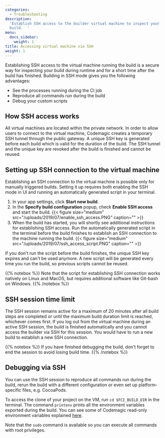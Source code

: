 ```yaml
---
categories:
  - Troubleshooting
description:
  'Establish SSH access to the builder virtual machine to inspect your
  build.  '
menu:
  docs_sidebar:
    weight: 1
title: Accessing virtual machine via SSH
weight: 1
---
```


Establishing SSH access to the virtual machine running the build is a secure way for inspecting your build during runtime and for a short time after the build has finished. Building in SSH mode gives you the following advantages:

- See the processes running during the CI job
- Reproduce all commands run during the build
- Debug your custom scripts

## How SSH access works

All virtual machines are located within the private network. In order to allow users to connect to the virtual machine, Codemagic creates a temporary SSH tunnel through the public gateway. A unique SSH key is generated before each build which is valid for the duration of the build. The SSH tunnel and the unique key are revoked after the build is finished and cannot be reused.

## Setting up SSH connection to the virtual machine

Establishing an SSH connection to the virtual machine is possible only for manually triggered builds. Setting it up requires both enabling the SSH mode in UI and running an automatically generated script in your terminal.

1. In your app settings, click **Start new build**.
2. In the **Specify build configuration** popup, check **Enable SSH access** and start the build.
   {{< figure size="medium" src="/uploads/2019/07/enable_ssh_access.PNG" caption="" >}}
3. When the build has started, you will shortly see additional instructions for establishing SSH access. Run the automatically generated script in the terminal before the build finishes to establish an SSH connection to the machine running the build.
   {{< figure size="medium" src="/uploads/2019/07/ssh_access_script.PNG" caption="" >}}

If you don't run the script before the build finishes, the unique SSH key expires and can't be used anymore. A new script will be generated every time you run the build, so previous scripts cannot be reused.

{{% notebox %}}
Note that the script for establishing SSH connection works natively on Linux and MacOS, but requires additional software like Git-bash on Windows.
{{% /notebox %}}

## SSH session time limit

The SSH session remains active for a maximum of 20 minutes after all build steps are completed or until the maximum build duration limit is reached, whichever comes first. If you log out from the virtual machine during an active SSH session, the build is finished automatically and you cannot access the builder via SSH for this session. You would have to run a new build to establish a new SSH connection.

{{% notebox %}}
If you have finished debugging the build, don't forget to end the session to avoid losing build time.
{{% /notebox %}}

## Debugging via SSH

You can use the SSH session to reproduce all commands run during the build, rerun the build with a different configuration or even set up platform-specific files, e.g. CocoaPods.

To access the clone of your project on the VM, run `cd $FCI_BUILD_DIR` in the terminal. The command `printenv` prints all the environment variables exported during the build. You can see some of Codemagic read-only environment variables explained [here](https://docs.codemagic.io/building/environment-variables/#codemagic-read-only-environment-variables).

Note that the `sudo` command is available so you can execute all commands with root privileges.
